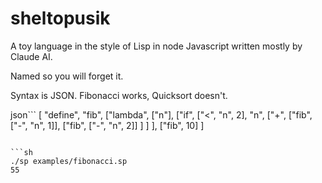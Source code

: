 # sheltopusik

A toy language in the style of Lisp in node Javascript written mostly by Claude AI. 

Named so you will forget it.

Syntax is JSON. Fibonacci works, Quicksort doesn't.

json```
[
  "define", "fib",
  ["lambda", ["n"],
    ["if", ["<", "n", 2],
      "n",
      ["+",
        ["fib", ["-", "n", 1]],
        ["fib", ["-", "n", 2]]
      ]
    ]
  ],
  ["fib", 10]
]
```

```sh
./sp examples/fibonacci.sp
55
```

